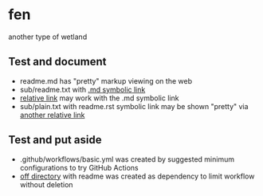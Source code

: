 # fen
another type of wetland

## Test and document

- readme.md has "pretty" markup viewing on the web
- sub/readme.txt with [.md symbolic link](sub/readme.md)
- [relative link](sub) may work with the .md symbolic link
- sub/plain.txt with readme.rst symbolic link may be shown
  "pretty" via [another relative link](sub/try/)

## Test and put aside

- .github/workflows/basic.yml was created by suggested
  minimum configurations to try GitHub Actions
- [off directory](off) with readme was created as
  dependency to limit workflow without deletion
